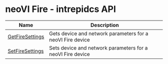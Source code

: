 # neoVI Fire - intrepidcs API

| Name                                                        | Description                                                |
| ----------------------------------------------------------- | ---------------------------------------------------------- |
| [GetFireSettings](getfiresettings-method-intrepidcs-api.md) | Gets device and network parameters for a neoVI Fire device |
| [SetFireSettings](setfiresettings-method-intrepidcs-api.md) | Sets device and network parameters for a neoVI Fire device |
